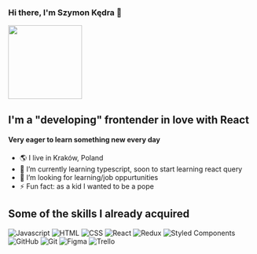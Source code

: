 ### Hi there, I'm Szymon Kędra 👋

<img src="https://media.giphy.com/media/M9gbBd9nbDrOTu1Mqx/giphy.gif" width="150"/>

## I'm a "developing" frontender in love with React
####  Very eager to learn something new every day

- 🌎 I live in Kraków, Poland
- 🌱 I’m currently learning typescript, soon to start learning react query
- 🤔 I’m looking for learning/job oppurtunities
- ⚡ Fun fact: as a kid I wanted to be a pope

## Some of the skills I already acquired
![Javascript](https://img.shields.io/badge/JavaScript-ffeb3b?style=flat&logo=javascript&logoColor=000000&labelColor=ffeb3b)
![HTML](https://img.shields.io/badge/HTML-ff5722?style=flat&logo=html5&logoColor=ffffff&labelColor=ff5722)
![CSS](https://img.shields.io/badge/CSS-3f51b5?style=flat&logo=css3&logoColor=ffffff&labelColor=3f51b5)
![React](https://img.shields.io/badge/React-00bcd4?style=flat&logo=react&logoColor=ffffff&labelColor=00bcd4)
![Redux](https://img.shields.io/badge/Redux-673ab7?style=flat&logo=redux&logoColor=ffffff&labelColor=673ab7)
![Styled Components](https://img.shields.io/badge/-Styled--Components-e53bff?style=flat&logo=styled-components&logoColor=ffffff&labelColor=e53bff)
![GitHub](https://img.shields.io/badge/GitHub-000000?style=flat&logo=github&logoColor=ffffff&labelColor=000000)
![Git](https://img.shields.io/badge/Git-ff5722?style=flat&logo=git&logoColor=ffffff&labelColor=ff5722)
![Figma](https://img.shields.io/badge/Figma-4caf50?style=flat&logo=figma&logoColor=ffffff&labelColor=4caf50)
![Trello](https://img.shields.io/badge/Trello-03a9f4?style=flat&logo=trello&logoColor=ffffff&labelColor=03a9f4)



